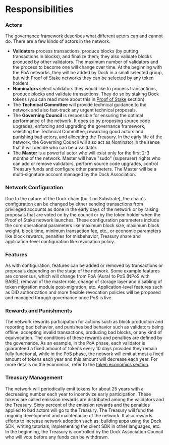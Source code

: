 # Responsibilities

### Actors

The governance framework describes what different actors can and cannot do. There are a few kinds of actors in the network.

* **Validators** process transactions, produce blocks \(by putting transactions in blocks\), and finalize them; they also validate blocks produced by other validators. The maximum number of validators and the process to become one will change over time. At the beginning with the PoA networks, they will be added by Dock in a small selected group, but with Proof of Stake networks they can be selected by any token holders.
* **Nominators** select validators they would like to process transactions, produce blocks and validate transactions. They do so by staking Dock tokens \(you can read more about this in [Proof of Stake](gov-pos.md) section\). 
* The **Technical Committee** will provide technical guidance to the network and also fast-track any urgent technical proposals.
* The **Governing Council** is responsible for ensuring the optimal performance of the network. It does so by proposing source code upgrades, enforcing and upgrading the governance framework, selecting the Technical Committee, rewarding good actors and punishing bad actors, and allocating the Treasury. In the early life of the network, the Governing Council will also act as Nominator in the sense that it will decide who can be a validator.
* The **Master** is a powerful actor who will exist only for the first 2-3 months of the network. Master will have "sudo" \(superuser\) rights who can add or remove validators, perform source code upgrades, control Treasury funds and configure other parameters. The Master will be a multi-signature account managed by the Dock Association.

### Network Configuration

Due to the nature of the Dock chain \(built on Substrate\), the chain's configuration can be changed by either sending transactions from privileged accounts as done in the early days of the network or by raising proposals that are voted on by the council or by the token holder when the Proof of Stake network launches. These configuration parameters include the core operational parameters like maximum block size, maximum block weight, block time, minimum transaction fee, etc., or economic parameters like block rewards, penalties for misbehavior, Treasury share and application-level configuration like revocation policy. 

### Features

As with configuration, features can be added or removed by transactions or proposals depending on the stage of the network. Some example features are consensus, which will change from PoA \(Aura\) to PoS \(NPoS with BABE\), removal of the master role, change of storage layer and disabling of token migration module post-migration, etc. Application-level features such as DID authorization and more flexible revocation policies will be proposed and managed through governance once PoS is live.

### Rewards and Punishments

The network rewards participation for actions such as block production and reporting bad behavior, and punishes bad behavior such as validators being offline, accepting invalid transactions, producing bad blocks, or any kind of equivocation. The conditions of these rewards and penalties are defined by the governance. As an example, in the PoA phase, each validator is guaranteed a fixed amount of tokens every 10 days provided they remain fully functional, while in the PoS phase, the network will emit at most a fixed amount of tokens each year and this amount will decrease each year. For more details on the economics, refer to the [token economics section](../token-economics/).

### Treasury Management

The network will periodically emit tokens for about 25 years with a decreasing number each year to incentivize early participation. These tokens are called emission rewards are distributed among the validators and the Treasury. Sixty percent of the emission rewards and the penalties applied to bad actors will go to the Treasury. The Treasury will fund the ongoing development and maintenance of the network. It also rewards efforts to increase network adoption such as; building apps using the Dock SDK, writing tutorials, implementing the client SDK in other languages, etc.   
In the beginning, the Treasury is controlled by the Dock Association Council who will vote before any funds can be withdrawn. 

